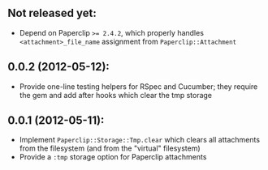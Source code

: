 ## Not released yet:

* Depend on Paperclip `>= 2.4.2`, which properly handles
  `<attachment>_file_name` assignment from `Paperclip::Attachment`

## 0.0.2 (2012-05-12):

* Provide one-line testing helpers for RSpec and Cucumber;
  they require the gem and add after hooks which clear the
  tmp storage

## 0.0.1 (2012-05-11):

* Implement `Paperclip::Storage::Tmp.clear` which clears all
  attachments from the filesystem (and from the "virtual" filesystem)
* Provide a `:tmp` storage option for Paperclip attachments
